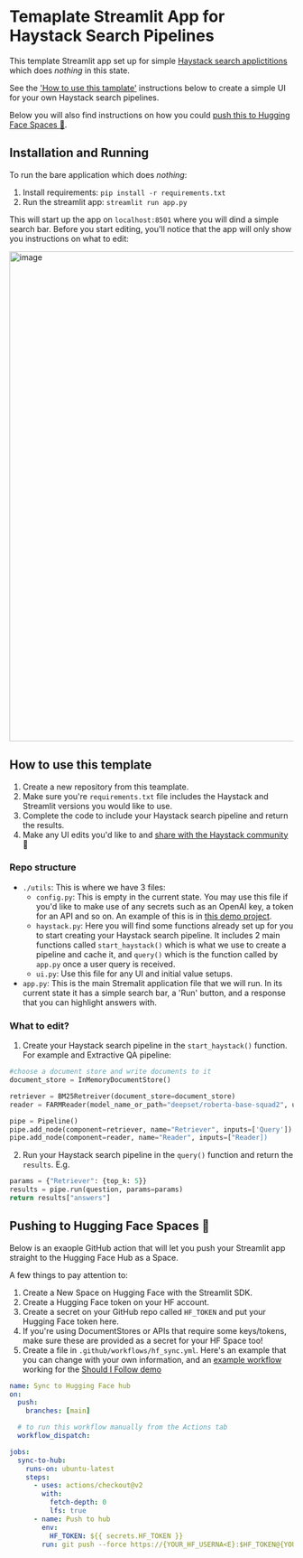 # Temaplate Streamlit App for Haystack Search Pipelines

This template Streamlit app set up for simple [Haystack search applictitions](https://docs.haystack.deepset.ai/docs/semantic_search) which does _nothing_ in this state.

See the ['How to use this tamplate'](#how-to-use-this-template) instructions below to create a simple UI for your own Haystack search pipelines.

Below you will also find instructions on how you could [push this to Hugging Face Spaces 🤗](#pushing-to-hugging-face-spaces-).

## Installation and Running
To run the bare application which does _nothing_:
1. Install requirements:
`pip install -r requirements.txt`
2. Run the streamlit app:
`streamlit run app.py`

This will start up the app on `localhost:8501` where you will dind a simple search bar. Before you start editing, you'll notice that the app will only show you instructions on what to edit:

<img width="868" alt="image" src="https://github.com/deepset-ai/demo-template/assets/15802862/8a110e46-7c33-469c-8763-a62053c2ca2f">

## How to use this template
1. Create a new repository from this teamplate.
2. Make sure you're `requirements.txt` file includes the Haystack and Streamlit versions you would like to use.
3. Complete the code to include your Haystack search pipeline and return the results.
4. Make any UI edits you'd like to and [share with the Haystack community](https://haystack.deepeset.ai/community) 🥳

### Repo structure
- `./utils`: This is where we have 3 files: 
    - `config.py`: This is empty in the current state. You may use this file if you'd like to make use of any secrets such as an OpenAI key, a token for an API and so on. An example of this is in [this demo project](https://github.com/TuanaCelik/should-i-follow/blob/main/utils/config.py).
    - `haystack.py`: Here you will find some functions already set up for you to start creating your Haystack search pipeline. It includes 2 main functions called `start_haystack()` which is what we use to create a pipeline and cache it, and `query()` which is the function called by `app.py` once a user query is received.
    - `ui.py`: Use this file for any UI and initial value setups.
- `app.py`: This is the main Stremalit application file that we will run. In its current state it has a simple search bar, a 'Run' button, and a response that you can highlight answers with.

### What to edit?
1. Create your Haystack search pipeline in the `start_haystack()` function. For example and Extractive QA pipeline:

```python
#choose a document store and write documents to it
document_store = InMemoryDocumentStore() 

retriever = BM25Retreiver(document_store=document_store)
reader = FARMReader(model_name_or_path="deepset/roberta-base-squad2", use_gpu=True)

pipe = Pipeline()
pipe.add_node(component=retriever, name="Retriever", inputs=['Query'])
pipe.add_node(component=reader, name="Reader", inputs=["Reader])
```
2. Run your Haystack search pipeline in the `query()` function and return the `results`. E.g.
```python
params = {"Retriever": {top_k: 5}}
results = pipe.run(question, params=params)
return results["answers"]
```

## Pushing to Hugging Face Spaces 🤗

Below is an exaople GitHub action that will let you push your Streamlit app straight to the Hugging Face Hub as a Space.

A few things to pay attention to:

1. Create a New Space on Hugging Face with the Streamlit SDK.
2. Create a Hugging Face token on your HF account.
3. Create a secret on your GitHub repo called `HF_TOKEN` and put your Hugging Face token here.
4. If you're using DocumentStores or APIs that require some keys/tokens, make sure these are provided as a secret for your HF Space too!
5. Create a file in `.github/workflows/hf_sync.yml`. Here's an example that you can change with your own information, and an [example workflow](https://github.com/TuanaCelik/should-i-follow/blob/main/.github/workflows/hf_sync.yml) working for the [Should I Follow demo](https://huggingface.co/spaces/deepset/should-i-follow)

```yaml
name: Sync to Hugging Face hub
on:
  push:
    branches: [main]

  # to run this workflow manually from the Actions tab
  workflow_dispatch:

jobs:
  sync-to-hub:
    runs-on: ubuntu-latest
    steps:
      - uses: actions/checkout@v2
        with:
          fetch-depth: 0
          lfs: true
      - name: Push to hub
        env:
          HF_TOKEN: ${{ secrets.HF_TOKEN }}
        run: git push --force https://{YOUR_HF_USERNA<E}:$HF_TOKEN@{YOUR_HF_SPACE_REPO} main
```
